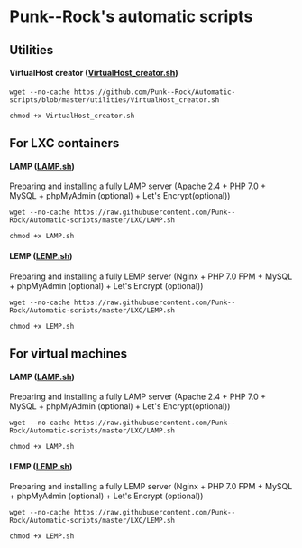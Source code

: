 # Punk--Rock's automatic scripts

## Utilities

#### VirtualHost creator ([VirtualHost_creator.sh](https://github.com/Punk--Rock/Automatic-scripts/blob/master/utilities/VirtualHost_creator.sh))

```shell
wget --no-cache https://github.com/Punk--Rock/Automatic-scripts/blob/master/utilities/VirtualHost_creator.sh

chmod +x VirtualHost_creator.sh
```

 
## For LXC containers

#### LAMP ([LAMP.sh](https://github.com/Punk--Rock/Automatic-scripts/blob/master/LXC/LAMP.sh))

Preparing and installing a fully LAMP server (Apache 2.4 + PHP 7.0 + MySQL + phpMyAdmin (optional) + Let's Encrypt(optional))

```shell
wget --no-cache https://raw.githubusercontent.com/Punk--Rock/Automatic-scripts/master/LXC/LAMP.sh

chmod +x LAMP.sh
```

#### LEMP ([LEMP.sh](https://github.com/Punk--Rock/Automatic-scripts/blob/master/LXC/LEMP.sh))

Preparing and installing a fully LEMP server (Nginx + PHP 7.0 FPM + MySQL + phpMyAdmin (optional) + Let's Encrypt (optional))

```shell
wget --no-cache https://raw.githubusercontent.com/Punk--Rock/Automatic-scripts/master/LXC/LEMP.sh

chmod +x LEMP.sh
```

 
## For virtual machines

#### LAMP ([LAMP.sh](https://github.com/Punk--Rock/Automatic-scripts/blob/master/VirtualMachines/LAMP.sh))

Preparing and installing a fully LAMP server (Apache 2.4 + PHP 7.0 + MySQL + phpMyAdmin (optional) + Let's Encrypt(optional))

```shell
wget --no-cache https://raw.githubusercontent.com/Punk--Rock/Automatic-scripts/master/LXC/LAMP.sh

chmod +x LAMP.sh
```

#### LEMP ([LEMP.sh](https://github.com/Punk--Rock/Automatic-scripts/blob/master/VirtualMachines/LEMP.sh))

Preparing and installing a fully LEMP server (Nginx + PHP 7.0 FPM + MySQL + phpMyAdmin (optional) + Let's Encrypt (optional))

```shell
wget --no-cache https://raw.githubusercontent.com/Punk--Rock/Automatic-scripts/master/LXC/LEMP.sh

chmod +x LEMP.sh
```
